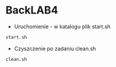 # BackLAB4
- Uruchomienie - w katalogu plik start.sh
```sh
start.sh
```
- Czyszczenie po zadaniu clean.sh
```sh
clean.sh
```
